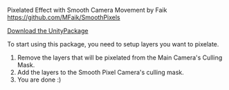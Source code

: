 Pixelated Effect with Smooth Camera Movement by Faik
https://github.com/MFaik/SmoothPixels

<a href="https://github.com/MFaik/SmoothPixels/raw/gh-pages/SmoothPixelCamera.unitypackage" target="_blank">Download the UnityPackage</a>

To start using this package, you need to setup layers you want to pixelate.
1) Remove the layers that will be pixelated from the Main Camera's Culling Mask.
2) Add the layers to the Smooth Pixel Camera's culling mask.
3) You are done :)
